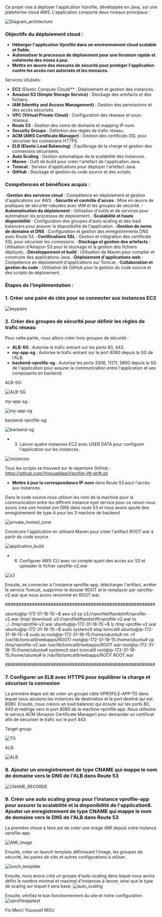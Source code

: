 Ce projet vise à déployer l'application Vprofile, développée en Java, sur une plateforme cloud AWS. L'application comporte deux niveaux principaux :

![Diagram_architecture](https://github.com/user-attachments/assets/70fe1bba-443e-4daa-b49a-5d71c800eba0)


### Objectifs du déploiement cloud :

- **Héberger l'application Vprofile dans un environnement cloud scalable et fiable.**
- **Automatiser le processus de déploiement pour une livraison rapide et cohérente des mises à jour.**
- **Mettre en œuvre des mesures de sécurité pour protéger l'application contre les accès non autorisés et les menaces.**

Services Utulisés:

- **EC2** (Elastic Compute Cloud)** : Déploiement et gestion des instances.
- **Amazon S3 (Simple Storage Service)** : Stockage des artefacts et des fichiers.
- **IAM (Identity and Access Management)** : Gestion des permissions et des accès sécurisés.
- **VPC (Virtual Private Cloud)** : Configuration des réseaux et sous-réseaux.
- **Route 53** : Gestion des noms de domaine et mapping IP-nom.
- **Security Groups** : Définition des règles de trafic réseau.
- **ACM (AWS Certificate Manager)** : Gestion des certificats SSL pour sécuriser les connexions HTTPS.
- **ELB (Elastic Load Balancing)** : Équilibrage de la charge et gestion des connexions sécurisées.
- **Auto Scaling** : Gestion automatique de la scalabilité des instances.
- **Maven** : Outil de build pour créer l'artefact de l'application Java.
- **Tomcat** : Serveur d'applications pour déployer l'artefact Java.
- **GitHub** : Stockage et gestion du code source et des scripts.

###   Compétences et bénéfices acquis :

-**Gestion des services cloud** : Compétence en déploiement et gestion d'applications sur AWS.
-**Sécurité et contrôle d'accès** : Mise en œuvre de pratiques de sécurité robustes avec IAM et les groupes de sécurité.
-**Automatisation du déploiement** : Utilisation d'outils et de services pour automatiser les processus de déploiement.
-**Scalabilité et haute disponibilité** : Configuration des groupes d'auto-scaling et des load balancers pour assurer la disponibilité de l'application.
-**Gestion de noms de domaine et DNS** : Configuration et gestion des enregistrements DNS avec Route 53.
-**Certifications SSL** : Gestion et intégration des certificats SSL pour sécuriser les connexions.
-**Stockage et gestion des artefacts** : Utilisation d'Amazon S3 pour le stockage et la gestion des fichiers déployés.
-**Développement et build** : Utilisation de Maven pour compiler et construire des applications Java.
-**Déploiement d'applications web** : Compétence en déploiement d'applications sur Tomcat.
-**Collaboration et gestion du code** : Utilisation de GitHub pour la gestion du code source et des scripts de déploiement.



### Étapes de l’implémentation :

### 1. Créer une paire de clés pour se connecter aux instances EC2

![keypaire](https://github.com/user-attachments/assets/39ad9d34-de43-44c4-8e1f-561c7f6afa39)


### 2. Créer des groupes de sécurité pour définir les règles de trafic réseau

Pour cette partie, nous allons créer trois groupes de sécurité :

- **ALB-SG** : Autorise le trafic entrant sur les ports 80, 443.
- **my-app-sg** : Autorise le trafic entrant sur le port 8080 depuis la SG de l'ALB.
- **backend-vprofile-sg** : Autorise les ports 3306, 11211, 5800 depuis la SG de l'application pour assurer la communication entre l'application et ses composants en backend.

ALB-SG:

![ALB-SG](https://github.com/user-attachments/assets/01cbf9a6-1bde-4622-be9a-09a835fd4782)


my-app-sg : 

![my-app-sg](https://github.com/user-attachments/assets/ea1cb6af-a94c-43d6-836b-bcf4fb46297b)


backend-vprofile-sg: 

![backend-sg](https://github.com/user-attachments/assets/c0b6d7e9-44f6-44cc-baad-ab8fd0e67f73)


- 3. Lancer quatre instances EC2 avec USER DATA pour configurer l'application sur les instances.

![instances](https://github.com/user-attachments/assets/de200677-02ef-4112-8575-0b048ed68a74)


Tous les scripts se trouvent sur le répertoire GitHub : https://github.com/Ymouaddan/Vprofile-lift-shift.git

- **Mettre à jour la correspondance IP-nom** dans Route 53 pour l'accès aux instances.

Dans le code source nous utilison les nom de la machine pour la communication entre les diffirent instance eyet service pour ce raison nous avons cree une hosted zon DNS dans route 53 et nous avons ajouté des enregistrement de type A pour les 3 machine de backend 


![private_hosted_zone](https://github.com/user-attachments/assets/c8b63f91-ad53-41dd-8a17-2cef972f14e5)


Construire l'application en utilisant Maven pour créer l'artifact ROOT.war à partir du code source

![application_build](https://github.com/user-attachments/assets/00766202-447d-4525-a8bf-7fa0ba1950c1)


- 6. Configurer AWS CLI avec un compte ayant des accès sur S3 et uploader le fichier vprofile-v2.war

![s3](https://github.com/user-attachments/assets/c58b2187-058b-42e3-a2da-9677c270ba94)


Ensuite, se connecter à l'instance vprofile-app, télécharger l'artifact, arrêter le service Tomcat, supprimer le dossier ROOT et le remplacer par vprofile-v2.war que nous avons renommé en ROOT.war.

########################################################

ubuntu@ip-172-31-18-15:~$ aws s3 cp s3://vprofileliftandshift/vprofile-v2.war /tmp/
download: s3://vprofileliftandshift/vprofile-v2.war to ../../tmp/vprofile-v2.war
ubuntu@ip-172-31-18-15:~$ ls /tmp
vprofile-v2.war
ubuntu@ip-172-31-18-15:~$ sudo systemctl stop tomcat9
ubuntu@ip-172-31-18-15:~$ sudo su
root@ip-172-31-18-15:/home/ubuntu# rm -rf /var/lib/tomcat9/webapps/ROOT/
root@ip-172-31-18-15:/home/ubuntu# cp /tmp/vprofile-v2.war /var/lib/tomcat9/webapps/ROOT.war
root@ip-172-31-18-15:/home/ubuntu# systemctl start tomcat9
root@ip-172-31-18-15:/home/ubuntu# ls /var/lib/tomcat9/webapps/ROOT
ROOT.war

########################################################

### 7. Configurer un ELB avec HTTPS pour équilibrer la charge et sécuriser la connexion

La première étape est de créer un groupe cible VPROFILE-APP-TG dans lequel nous ajoutons les instances de destination et le port destiné qui est 8080. Ensuite, nous créons un load balancer qui écoute sur les ports 80, 443 et redirige vers le port 8080 de la machine vprofile-app. Nous utilisons le service ACM (Amazon Certificate Manager) pour demander un certificat afin de sécuriser le trafic sur le port 443.

Target group:

![TG](https://github.com/user-attachments/assets/c6af0dd8-9928-4c4e-aef3-692ad38c7902)


ALB:

![ALB](https://github.com/user-attachments/assets/2af47973-6540-49fd-9870-b2c9396aeaef)



###  8. Ajouter un enregistrement de type CNAME qui mappe le nom de domaine vers le DNS de l'ALB dans Route 53
   ![CNAME_RECORDE](https://github.com/user-attachments/assets/98183536-6971-4e50-a98b-ae7ea27f8c08)

   
### 9. Créer une auto scaling group pour l'instance vprofile-app pour assurer la scalabilité et la disponibilité de l'application8. Ajouter un enregistrement de type CNAME qui mappe le nom de domaine vers le DNS de l'ALB dans Route 53

   

La première chose à faire est de créer une image AMI depuis notre instance vprofile-app.

![AMI_image](https://github.com/user-attachments/assets/0e08536c-bc7f-4408-9288-e758ee376a4b)


Ensuite, créer un launch template définissant l'image, les groupes de sécurité, les paires de clés et autres configurations à utiliser.

![lunch_template](https://github.com/user-attachments/assets/4e000817-01bc-4135-8e2b-99b07c1ba2ee)

Ensuite, nous avons créé un groupe d'auto-scaling dans lequel nous avons défini le nombre minimal et maximal d'instances à lancer, ainsi que le type de scaling sur lequel il sera basé.
![auto_scaling](https://github.com/user-attachments/assets/3bcb8289-72b5-4cea-945b-e76d54e5a797)

Ensuite, vérifiez le bon fonctionnement du site et notre configuration.
![vprofileapptest](https://github.com/user-attachments/assets/a6867846-b813-4b3f-8417-95ce5a710f74)


Fin
Merci
Yousssef MOU



